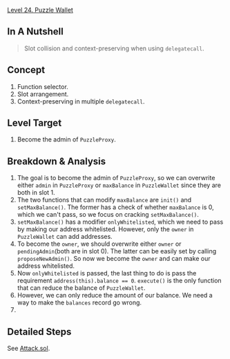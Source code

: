 [Level 24. Puzzle Wallet](https://ethernaut.openzeppelin.com/level/24)

## In A Nutshell

> Slot collision and context-preserving when using `delegatecall`.

## Concept

1. Function selector.
2. Slot arrangement.
3. Context-preserving in multiple `delegatecall`.

## Level Target

1. Become the admin of `PuzzleProxy`.

## Breakdown & Analysis

1. The goal is to become the admin of `PuzzleProxy`, so we can overwrite either `admin` in `PuzzleProxy` or `maxBalance` in `PuzzleWallet` since they are both in slot 1.
2. The two functions that can modify `maxBalance` are `init()` and `setMaxBalance()`. The former has a check of whether `maxBalance` is 0, which we can't pass, so we focus on cracking `setMaxBalance()`.
3. `setMaxBalance()` has a modifier `onlyWhitelisted`, which we need to pass by making our address whitelisted. However, only the `owner` in `PuzzleWallet` can add addresses.
4. To become the `owner`, we should overwrite either `owner` or `pendingAdmin`(both are in slot 0). The latter can be easily set by calling `proposeNewAdmin()`. So now we become the `owner` and can make our address whitelisted.
5. Now `onlyWhitelisted` is passed, the last thing to do is pass the requirement `address(this).balance == 0`. `execute()` is the only function that can reduce the balance of `PuzzleWallet`.
6. However, we can only reduce the amount of our balance. We need a way to make the `balances` record go wrong.
7. 

## Detailed Steps

See [Attack.sol](https://github.com/timou0911/Ethernaut-Writeup/blob/main/24.%20Puzzle%20Wallet%20%E2%98%85%E2%98%85%E2%98%85%E2%98%85%E2%98%86/Attack.sol).

